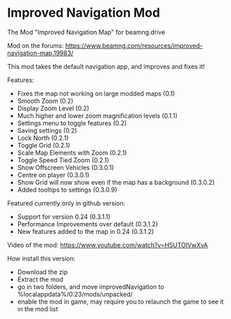 # Improved Navigation Mod
The Mod "Improved Navigation Map" for beamng.drive

Mod on the forums: https://www.beamng.com/resources/improved-navigation-map.19983/

This mod takes the default navigation app, and improves and fixes it!

Features:
- Fixes the map not working on large modded maps (0.1)
- Smooth Zoom (0.2)
- Display Zoom Level (0.2)
- Much higher and lower zoom magnification levels (0.1.1)
- Settings menu to toggle features (0.2)
- Saving settings (0.2)
- Lock North (0.2.1)
- Toggle Grid (0.2.1)
- Scale Map Elements with Zoom (0.2.1)
- Toggle Speed Tied Zoom (0.2.1)
- Show Offscreen Vehicles (0.3.0.1)
- Centre on player (0.3.0.1)
- Show Grid will now show even if the map has a background (0.3.0.2)
- Added tooltips to settings (0.3.0.9)

Featured currently only in github version:
- Support for version 0.24 (0.3.1.1)
- Performance Improvements over default (0.3.1.2)
- New features added to the map in 0.24 (0.3.1.2)

Video of the mod:
https://www.youtube.com/watch?v=H5UTOlVwXvA

How install this version:

- Download the zip
- Extract the mod
- go in two folders, and move improvedNavigation to %localappdata%/0.23/mods/unpacked/
- enable the mod in game, may require you to relaunch the game to see it in the mod list

